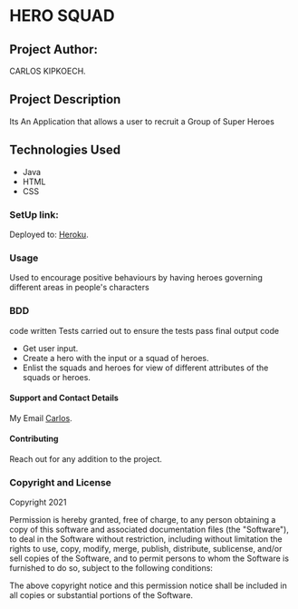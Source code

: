 # HERO SQUAD

## Project Author:
CARLOS KIPKOECH.

## Project Description
Its An Application that allows a user to recruit a Group of Super Heroes

## Technologies Used
* Java
* HTML
* CSS
### SetUp link:
Deployed to: [Heroku](https://heroku9.herokuapp.com/).

### Usage
Used to encourage positive behaviours by having heroes governing different areas in people's characters

### BDD
code written
Tests carried out to ensure the tests pass
final output code
* Get user input.
* Create a hero with the input or a squad of heroes.
* Enlist the squads and heroes for view of different attributes of the squads or heroes.

#### Support and Contact Details
My Email [Carlos](carlos598798@gmail.com).

#### Contributing
Reach out for any addition to the project.

### Copyright and License
Copyright 2021

Permission is hereby granted, free of charge, to any person obtaining a copy of this software and associated documentation files (the "Software"), to deal in the Software without restriction, including without limitation the rights to use, copy, modify, merge, publish, distribute, sublicense, and/or sell copies of the Software, and to permit persons to whom the Software is furnished to do so, subject to the following conditions:

The above copyright notice and this permission notice shall be included in all copies or substantial portions of the Software.
